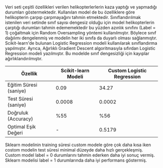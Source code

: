 Veri seti çeşitli özellikleri verilen helikopterlerlerin kaza yaptığı ve yapmadığı durumları göstermektedir. Kullanılan model de bu özelliklere göre helikopterin çarpıp çarpmayağını tahmin etmektedir.
Sınıflandırılmak istenilen veri setinde sınıf sayısı dengesiz olduğu için model helikopterlerin çarptığı durumları tahmin edememektedir bu yüzden azınlık sınıfını (Label = 1) çoğaltmak için Random Oversampling yöntemi kullanılmıştır. Böylece sınıf dağılımı dengelenmiş ve modelin her iki sınıfa da duyarlı olması sağlanmıştır.
Scikit-learn'de bulunan Logistic Regression modeli kullanılarak sınıflandırma yapılmıştır. Ayrıca, Ağırlıklı Gradient Descent algoritmasıyla sıfırdan Logistic Regression modeli yazılmıştır. Bu modelde sınıf dengesizliği için kayıplar ağırlıklandırılmıştır.

  | Özellik                | Scikit-learn Modeli        | Custom Logistic Regression |
  |------------------------|----------------------------|----------------------------|
  | Eğitim Süresi (saniye) | 0.09                       | 34.27                      |
  | Test Süresi (saniye)   | 0.0008                     | 0.0002                     |
  | Doğruluk (Accuracy)    | %55                        | %56                        |
  | Optimal Eşik Değeri    | -                          | 0.5179                     |
  
Sklearn modelinin training süresi custom modele göre çok daha kısa iken costom modelin test süresi minimal düzeyde daha hızlı gerçekleşmiş.
Custom model label = 0 durumlarını tahmin ederken daha iyi sonuç vermiş. Sklearn modelisi label = 1 durumlarında daha iyi performans göstermiş.

